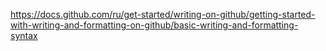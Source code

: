 https://docs.github.com/ru/get-started/writing-on-github/getting-started-with-writing-and-formatting-on-github/basic-writing-and-formatting-syntax

